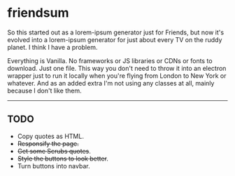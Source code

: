 # friendsum
So this started out as a lorem-ipsum generator just for Friends, but now it's evolved into a lorem-ipsum generator for just about every TV on the ruddy planet. I think I have a problem.


Everything is Vanilla. No frameworks or JS libraries or CDNs or fonts to download. Just one file. This way you don't need to throw it into an electron wrapper just to run it locally when you're flying from London to New York or whatever. And as an added extra I'm not using any classes at all, mainly because I don't like them.

---

## TODO

 - Copy quotes as HTML.
 - ~~Responsify the page.~~
 - ~~Get some Scrubs quotes~~.
 - ~~Style the buttons to look better~~.
 - Turn buttons into navbar.